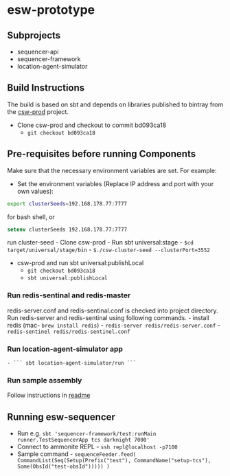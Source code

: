 # esw-prototype


## Subprojects

* sequencer-api 
* sequencer-framework
* location-agent-simulator

## Build Instructions

The build is based on sbt and depends on libraries published to bintray from the 
[csw-prod](https://github.com/tmtsoftware/csw-prod) project.

- Clone csw-prod and checkout to commit bd093ca18
    - ```git checkout bd093ca18```

## Pre-requisites before running Components

Make sure that the necessary environment variables are set. For example:

* Set the environment variables (Replace IP address and port with your own values):
```bash
export clusterSeeds=192.168.178.77:7777
```
for bash shell, or 
```csh
setenv clusterSeeds 192.168.178.77:7777
```

run cluster-seed
    - Clone csw-prod
    - Run sbt universal:stage
    - ```$cd target/universal/stage/bin```
    - ```$./csw-cluster-seed --clusterPort=3552```
    
* csw-prod and run sbt universal:publishLocal 
    - ```git checkout bd093ca18```
    - ```sbt universal:publishLocal```

### Run redis-sentinal and redis-master 
redis-server.conf and redis-sentinal.conf is checked into project directory. Run 
redis-server and redis-sentinal using following commands. 
    -  install redis (mac- ```brew install redis```)
    - ```redis-server redis/redis-server.conf```
    - ```redis-sentinel redis/redis-sentinel.conf```
     

### Run location-agent-simulator app
    - ``` sbt location-agent-simulator/run ```

### Run sample assembly
  Follow instructions in [readme](https://github.com/Poorva17/sample-assembly-hcd)

## Running esw-sequencer

 - Run e.g. `sbt 'sequencer-framework/test:runMain runner.TestSequencerApp tcs darknight 7000'` 
 - Connect to ammonite REPL - `ssh repl@localhost -p7100`
 - Sample command - 
 `sequenceFeeder.feed(
    CommandList(Seq(Setup(Prefix("test"), CommandName("setup-tcs"), Some(ObsId("test-obsId")))))
  )`
 